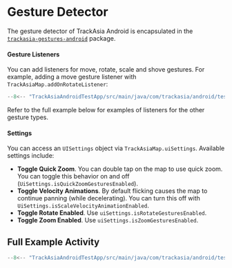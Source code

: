 # Gesture Detector

The gesture detector of TrackAsia Android is encapsulated in the [`trackasia-gestures-android`](https://github.com/trackasia/trackasia-gestures-android) package.

#### Gesture Listeners

You can add listeners for move, rotate, scale and shove gestures. For example, adding a move gesture listener with `TrackAsiaMap.addOnRotateListener`:

```kotlin
--8<-- "TrackAsiaAndroidTestApp/src/main/java/com/trackasia/android/testapp/activity/camera/GestureDetectorActivity.kt:addOnMoveListener"
```

Refer to the full example below for examples of listeners for the other gesture types.

#### Settings

You can access an `UISettings` object via `TrackAsiaMap.uiSettings`. Available settings include:

- **Toggle Quick Zoom**. You can double tap on the map to use quick zoom. You can toggle this behavior on and off (`UiSettings.isQuickZoomGesturesEnabled`).
- **Toggle Velocity Animations**. By default flicking causes the map to continue panning (while decelerating). You can turn this off with `UiSettings.isScaleVelocityAnimationEnabled`.
- **Toggle Rotate Enabled**. Use `uiSettings.isRotateGesturesEnabled`.
- **Toggle Zoom Enabled**. Use `uiSettings.isZoomGesturesEnabled`.

## Full Example Activity

```kotlin title="GestureDetectorActivity.kt"
--8<-- "TrackAsiaAndroidTestApp/src/main/java/com/trackasia/android/testapp/activity/camera/GestureDetectorActivity.kt"
```
